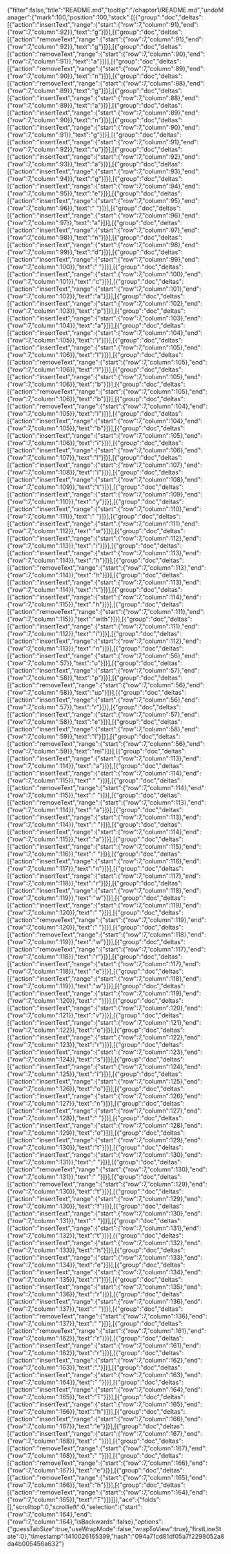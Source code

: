 {"filter":false,"title":"README.md","tooltip":"/chapter1/README.md","undoManager":{"mark":100,"position":100,"stack":[[{"group":"doc","deltas":[{"action":"insertText","range":{"start":{"row":7,"column":91},"end":{"row":7,"column":92}},"text":"g"}]}],[{"group":"doc","deltas":[{"action":"removeText","range":{"start":{"row":7,"column":91},"end":{"row":7,"column":92}},"text":"g"}]}],[{"group":"doc","deltas":[{"action":"removeText","range":{"start":{"row":7,"column":90},"end":{"row":7,"column":91}},"text":"a"}]}],[{"group":"doc","deltas":[{"action":"removeText","range":{"start":{"row":7,"column":89},"end":{"row":7,"column":90}},"text":"n"}]}],[{"group":"doc","deltas":[{"action":"removeText","range":{"start":{"row":7,"column":88},"end":{"row":7,"column":89}},"text":"g"}]}],[{"group":"doc","deltas":[{"action":"insertText","range":{"start":{"row":7,"column":88},"end":{"row":7,"column":89}},"text":"a"}]}],[{"group":"doc","deltas":[{"action":"insertText","range":{"start":{"row":7,"column":89},"end":{"row":7,"column":90}},"text":"n"}]}],[{"group":"doc","deltas":[{"action":"insertText","range":{"start":{"row":7,"column":90},"end":{"row":7,"column":91}},"text":"g"}]}],[{"group":"doc","deltas":[{"action":"insertText","range":{"start":{"row":7,"column":91},"end":{"row":7,"column":92}},"text":"u"}]}],[{"group":"doc","deltas":[{"action":"insertText","range":{"start":{"row":7,"column":92},"end":{"row":7,"column":93}},"text":"a"}]}],[{"group":"doc","deltas":[{"action":"insertText","range":{"start":{"row":7,"column":93},"end":{"row":7,"column":94}},"text":"g"}]}],[{"group":"doc","deltas":[{"action":"insertText","range":{"start":{"row":7,"column":94},"end":{"row":7,"column":95}},"text":"e"}]}],[{"group":"doc","deltas":[{"action":"insertText","range":{"start":{"row":7,"column":95},"end":{"row":7,"column":96}},"text":" "}]}],[{"group":"doc","deltas":[{"action":"insertText","range":{"start":{"row":7,"column":96},"end":{"row":7,"column":97}},"text":"a"}]}],[{"group":"doc","deltas":[{"action":"insertText","range":{"start":{"row":7,"column":97},"end":{"row":7,"column":98}},"text":"n"}]}],[{"group":"doc","deltas":[{"action":"insertText","range":{"start":{"row":7,"column":98},"end":{"row":7,"column":99}},"text":"d"}]}],[{"group":"doc","deltas":[{"action":"insertText","range":{"start":{"row":7,"column":99},"end":{"row":7,"column":100}},"text":" "}]}],[{"group":"doc","deltas":[{"action":"insertText","range":{"start":{"row":7,"column":100},"end":{"row":7,"column":101}},"text":"c"}]}],[{"group":"doc","deltas":[{"action":"insertText","range":{"start":{"row":7,"column":101},"end":{"row":7,"column":102}},"text":"a"}]}],[{"group":"doc","deltas":[{"action":"insertText","range":{"start":{"row":7,"column":102},"end":{"row":7,"column":103}},"text":"p"}]}],[{"group":"doc","deltas":[{"action":"insertText","range":{"start":{"row":7,"column":103},"end":{"row":7,"column":104}},"text":"a"}]}],[{"group":"doc","deltas":[{"action":"insertText","range":{"start":{"row":7,"column":104},"end":{"row":7,"column":105}},"text":"i"}]}],[{"group":"doc","deltas":[{"action":"insertText","range":{"start":{"row":7,"column":105},"end":{"row":7,"column":106}},"text":"l"}]}],[{"group":"doc","deltas":[{"action":"removeText","range":{"start":{"row":7,"column":105},"end":{"row":7,"column":106}},"text":"l"}]}],[{"group":"doc","deltas":[{"action":"insertText","range":{"start":{"row":7,"column":105},"end":{"row":7,"column":106}},"text":"b"}]}],[{"group":"doc","deltas":[{"action":"removeText","range":{"start":{"row":7,"column":105},"end":{"row":7,"column":106}},"text":"b"}]}],[{"group":"doc","deltas":[{"action":"removeText","range":{"start":{"row":7,"column":104},"end":{"row":7,"column":105}},"text":"i"}]}],[{"group":"doc","deltas":[{"action":"insertText","range":{"start":{"row":7,"column":104},"end":{"row":7,"column":105}},"text":"b"}]}],[{"group":"doc","deltas":[{"action":"insertText","range":{"start":{"row":7,"column":105},"end":{"row":7,"column":106}},"text":"i"}]}],[{"group":"doc","deltas":[{"action":"insertText","range":{"start":{"row":7,"column":106},"end":{"row":7,"column":107}},"text":"l"}]}],[{"group":"doc","deltas":[{"action":"insertText","range":{"start":{"row":7,"column":107},"end":{"row":7,"column":108}},"text":"i"}]}],[{"group":"doc","deltas":[{"action":"insertText","range":{"start":{"row":7,"column":108},"end":{"row":7,"column":109}},"text":"t"}]}],[{"group":"doc","deltas":[{"action":"insertText","range":{"start":{"row":7,"column":109},"end":{"row":7,"column":110}},"text":"y"}]}],[{"group":"doc","deltas":[{"action":"insertText","range":{"start":{"row":7,"column":110},"end":{"row":7,"column":111}},"text":" "}]}],[{"group":"doc","deltas":[{"action":"insertText","range":{"start":{"row":7,"column":111},"end":{"row":7,"column":112}},"text":"w"}]}],[{"group":"doc","deltas":[{"action":"insertText","range":{"start":{"row":7,"column":112},"end":{"row":7,"column":113}},"text":"i"}]}],[{"group":"doc","deltas":[{"action":"insertText","range":{"start":{"row":7,"column":113},"end":{"row":7,"column":114}},"text":"h"}]}],[{"group":"doc","deltas":[{"action":"removeText","range":{"start":{"row":7,"column":113},"end":{"row":7,"column":114}},"text":"h"}]}],[{"group":"doc","deltas":[{"action":"insertText","range":{"start":{"row":7,"column":113},"end":{"row":7,"column":114}},"text":"t"}]}],[{"group":"doc","deltas":[{"action":"insertText","range":{"start":{"row":7,"column":114},"end":{"row":7,"column":115}},"text":"h"}]}],[{"group":"doc","deltas":[{"action":"removeText","range":{"start":{"row":7,"column":111},"end":{"row":7,"column":115}},"text":"with"}]}],[{"group":"doc","deltas":[{"action":"insertText","range":{"start":{"row":7,"column":111},"end":{"row":7,"column":112}},"text":"i"}]}],[{"group":"doc","deltas":[{"action":"insertText","range":{"start":{"row":7,"column":112},"end":{"row":7,"column":113}},"text":"n"}]}],[{"group":"doc","deltas":[{"action":"insertText","range":{"start":{"row":7,"column":56},"end":{"row":7,"column":57}},"text":"u"}]}],[{"group":"doc","deltas":[{"action":"insertText","range":{"start":{"row":7,"column":57},"end":{"row":7,"column":58}},"text":"p"}]}],[{"group":"doc","deltas":[{"action":"removeText","range":{"start":{"row":7,"column":56},"end":{"row":7,"column":58}},"text":"up"}]}],[{"group":"doc","deltas":[{"action":"insertText","range":{"start":{"row":7,"column":56},"end":{"row":7,"column":57}},"text":"r"}]}],[{"group":"doc","deltas":[{"action":"insertText","range":{"start":{"row":7,"column":57},"end":{"row":7,"column":58}},"text":"e"}]}],[{"group":"doc","deltas":[{"action":"insertText","range":{"start":{"row":7,"column":58},"end":{"row":7,"column":59}},"text":"l"}]}],[{"group":"doc","deltas":[{"action":"removeText","range":{"start":{"row":7,"column":56},"end":{"row":7,"column":59}},"text":"rel"}]}],[{"group":"doc","deltas":[{"action":"insertText","range":{"start":{"row":7,"column":113},"end":{"row":7,"column":114}},"text":"a"}]}],[{"group":"doc","deltas":[{"action":"insertText","range":{"start":{"row":7,"column":114},"end":{"row":7,"column":115}},"text":" "}]}],[{"group":"doc","deltas":[{"action":"removeText","range":{"start":{"row":7,"column":114},"end":{"row":7,"column":115}},"text":" "}]}],[{"group":"doc","deltas":[{"action":"removeText","range":{"start":{"row":7,"column":113},"end":{"row":7,"column":114}},"text":"a"}]}],[{"group":"doc","deltas":[{"action":"insertText","range":{"start":{"row":7,"column":113},"end":{"row":7,"column":114}},"text":" "}]}],[{"group":"doc","deltas":[{"action":"insertText","range":{"start":{"row":7,"column":114},"end":{"row":7,"column":115}},"text":"a"}]}],[{"group":"doc","deltas":[{"action":"insertText","range":{"start":{"row":7,"column":115},"end":{"row":7,"column":116}},"text":" "}]}],[{"group":"doc","deltas":[{"action":"insertText","range":{"start":{"row":7,"column":116},"end":{"row":7,"column":117}},"text":"n"}]}],[{"group":"doc","deltas":[{"action":"insertText","range":{"start":{"row":7,"column":117},"end":{"row":7,"column":118}},"text":"r"}]}],[{"group":"doc","deltas":[{"action":"insertText","range":{"start":{"row":7,"column":118},"end":{"row":7,"column":119}},"text":"w"}]}],[{"group":"doc","deltas":[{"action":"insertText","range":{"start":{"row":7,"column":119},"end":{"row":7,"column":120}},"text":" "}]}],[{"group":"doc","deltas":[{"action":"removeText","range":{"start":{"row":7,"column":119},"end":{"row":7,"column":120}},"text":" "}]}],[{"group":"doc","deltas":[{"action":"removeText","range":{"start":{"row":7,"column":118},"end":{"row":7,"column":119}},"text":"w"}]}],[{"group":"doc","deltas":[{"action":"removeText","range":{"start":{"row":7,"column":117},"end":{"row":7,"column":118}},"text":"r"}]}],[{"group":"doc","deltas":[{"action":"insertText","range":{"start":{"row":7,"column":117},"end":{"row":7,"column":118}},"text":"e"}]}],[{"group":"doc","deltas":[{"action":"insertText","range":{"start":{"row":7,"column":118},"end":{"row":7,"column":119}},"text":"w"}]}],[{"group":"doc","deltas":[{"action":"insertText","range":{"start":{"row":7,"column":119},"end":{"row":7,"column":120}},"text":" "}]}],[{"group":"doc","deltas":[{"action":"insertText","range":{"start":{"row":7,"column":120},"end":{"row":7,"column":121}},"text":"v"}]}],[{"group":"doc","deltas":[{"action":"insertText","range":{"start":{"row":7,"column":121},"end":{"row":7,"column":122}},"text":"e"}]}],[{"group":"doc","deltas":[{"action":"insertText","range":{"start":{"row":7,"column":122},"end":{"row":7,"column":123}},"text":"r"}]}],[{"group":"doc","deltas":[{"action":"insertText","range":{"start":{"row":7,"column":123},"end":{"row":7,"column":124}},"text":"s"}]}],[{"group":"doc","deltas":[{"action":"insertText","range":{"start":{"row":7,"column":124},"end":{"row":7,"column":125}},"text":"i"}]}],[{"group":"doc","deltas":[{"action":"insertText","range":{"start":{"row":7,"column":125},"end":{"row":7,"column":126}},"text":"o"}]}],[{"group":"doc","deltas":[{"action":"insertText","range":{"start":{"row":7,"column":126},"end":{"row":7,"column":127}},"text":"n"}]}],[{"group":"doc","deltas":[{"action":"insertText","range":{"start":{"row":7,"column":127},"end":{"row":7,"column":128}},"text":" "}]}],[{"group":"doc","deltas":[{"action":"insertText","range":{"start":{"row":7,"column":128},"end":{"row":7,"column":129}},"text":"o"}]}],[{"group":"doc","deltas":[{"action":"insertText","range":{"start":{"row":7,"column":129},"end":{"row":7,"column":130}},"text":"t"}]}],[{"group":"doc","deltas":[{"action":"insertText","range":{"start":{"row":7,"column":130},"end":{"row":7,"column":131}},"text":" "}]}],[{"group":"doc","deltas":[{"action":"removeText","range":{"start":{"row":7,"column":130},"end":{"row":7,"column":131}},"text":" "}]}],[{"group":"doc","deltas":[{"action":"removeText","range":{"start":{"row":7,"column":129},"end":{"row":7,"column":130}},"text":"t"}]}],[{"group":"doc","deltas":[{"action":"insertText","range":{"start":{"row":7,"column":129},"end":{"row":7,"column":130}},"text":"f"}]}],[{"group":"doc","deltas":[{"action":"insertText","range":{"start":{"row":7,"column":130},"end":{"row":7,"column":131}},"text":" "}]}],[{"group":"doc","deltas":[{"action":"insertText","range":{"start":{"row":7,"column":131},"end":{"row":7,"column":132}},"text":"t"}]}],[{"group":"doc","deltas":[{"action":"insertText","range":{"start":{"row":7,"column":132},"end":{"row":7,"column":133}},"text":"h"}]}],[{"group":"doc","deltas":[{"action":"insertText","range":{"start":{"row":7,"column":133},"end":{"row":7,"column":134}},"text":"e"}]}],[{"group":"doc","deltas":[{"action":"insertText","range":{"start":{"row":7,"column":134},"end":{"row":7,"column":135}},"text":"i"}]}],[{"group":"doc","deltas":[{"action":"insertText","range":{"start":{"row":7,"column":135},"end":{"row":7,"column":136}},"text":"r"}]}],[{"group":"doc","deltas":[{"action":"insertText","range":{"start":{"row":7,"column":136},"end":{"row":7,"column":137}},"text":" "}]}],[{"group":"doc","deltas":[{"action":"removeText","range":{"start":{"row":7,"column":136},"end":{"row":7,"column":137}},"text":" "}]}],[{"group":"doc","deltas":[{"action":"removeText","range":{"start":{"row":7,"column":161},"end":{"row":7,"column":162}},"text":"r"}]}],[{"group":"doc","deltas":[{"action":"insertText","range":{"start":{"row":7,"column":161},"end":{"row":7,"column":162}},"text":"r"}]}],[{"group":"doc","deltas":[{"action":"insertText","range":{"start":{"row":7,"column":162},"end":{"row":7,"column":163}},"text":"."}]}],[{"group":"doc","deltas":[{"action":"insertText","range":{"start":{"row":7,"column":163},"end":{"row":7,"column":164}},"text":" "}]}],[{"group":"doc","deltas":[{"action":"insertText","range":{"start":{"row":7,"column":164},"end":{"row":7,"column":165}},"text":"T"}]}],[{"group":"doc","deltas":[{"action":"insertText","range":{"start":{"row":7,"column":165},"end":{"row":7,"column":166}},"text":"h"}]}],[{"group":"doc","deltas":[{"action":"insertText","range":{"start":{"row":7,"column":166},"end":{"row":7,"column":167}},"text":"e"}]}],[{"group":"doc","deltas":[{"action":"insertText","range":{"start":{"row":7,"column":167},"end":{"row":7,"column":168}},"text":" "}]}],[{"group":"doc","deltas":[{"action":"removeText","range":{"start":{"row":7,"column":167},"end":{"row":7,"column":168}},"text":" "}]}],[{"group":"doc","deltas":[{"action":"removeText","range":{"start":{"row":7,"column":166},"end":{"row":7,"column":167}},"text":"e"}]}],[{"group":"doc","deltas":[{"action":"removeText","range":{"start":{"row":7,"column":165},"end":{"row":7,"column":166}},"text":"h"}]}],[{"group":"doc","deltas":[{"action":"removeText","range":{"start":{"row":7,"column":164},"end":{"row":7,"column":165}},"text":"T"}]}]]},"ace":{"folds":[],"scrolltop":0,"scrollleft":0,"selection":{"start":{"row":7,"column":164},"end":{"row":7,"column":164},"isBackwards":false},"options":{"guessTabSize":true,"useWrapMode":false,"wrapToView":true},"firstLineState":0},"timestamp":1410026165399,"hash":"094a71cd81df05a7f2298052a8da4b005456a632"}